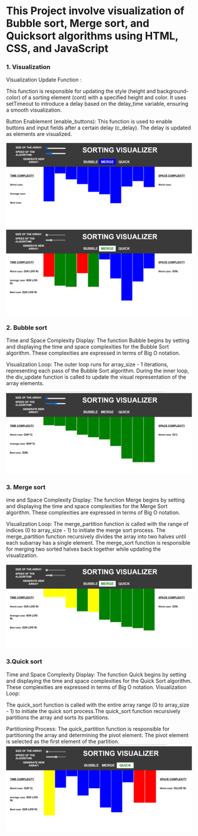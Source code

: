 <h1>This Project involve visualization of  Bubble sort, Merge sort, and Quicksort algorithms using HTML, CSS, and JavaScript</h1>

<h3>1. Visualization </h3>
<p>Visualization Update Function :
  
This function is responsible for updating the style (height and background-color) of a sorting element (cont) with a specified height and color.
It uses setTimeout to introduce a delay based on the delay_time variable, ensuring a smooth visualization.
  
Button Enablement (enable_buttons):
This function is used to enable buttons and input fields after a certain delay (c_delay). The delay is updated as elements are visualized.
</p>
<img src="https://github.com/NinjaMohit/JAVAScript_Project/blob/main/SortingVisualization_Algo/images/img1.png?raw=true">
<img src="https://github.com/NinjaMohit/JAVAScript_Project/blob/main/SortingVisualization_Algo/images/img2.png?raw=true">
<br>

<h3>2. Bubble sort</h3>
<p>
Time and Space Complexity Display:
The function Bubble begins by setting and displaying the time and space complexities for the Bubble Sort algorithm. These complexities are expressed in terms of Big O notation.

Visualization Loop:
The outer loop runs for array_size - 1 iterations, representing each pass of the Bubble Sort algorithm.
During the inner loop, the div_update function is called to update the visual representation of the array elements.</p>
<img src="https://github.com/NinjaMohit/JAVAScript_Project/blob/main/SortingVisualization_Algo/images/img3.png?raw=true">
<br>

<h3>3. Merge sort</h3>
<p>ime and Space Complexity Display:
The function Merge begins by setting and displaying the time and space complexities for the Merge Sort algorithm. These complexities are expressed in terms of Big O notation.

Visualization Loop:
The merge_partition function is called with the range of indices (0 to array_size - 1) to initiate the merge sort process.
The merge_partition function recursively divides the array into two halves until each subarray has a single element.
The merge_sort function is responsible for merging two sorted halves back together while updating the visualization.</p>
<img src="https://github.com/NinjaMohit/JAVAScript_Project/blob/main/SortingVisualization_Algo/images/img6.png">
<br>


<h3>3.Quick sort</h3>
<p>Time and Space Complexity Display:
The function Quick begins by setting and displaying the time and space complexities for the Quick Sort algorithm. These complexities are expressed in terms of Big O notation.
Visualization Loop:

The quick_sort function is called with the entire array range (0 to array_size - 1) to initiate the quick sort process.The quick_sort function recursively partitions the array and sorts its partitions.

Partitioning Process:
The quick_partition function is responsible for partitioning the array and determining the pivot element.
The pivot element is selected as the first element of the partition.
<img src="https://github.com/NinjaMohit/JAVAScript_Project/blob/main/SortingVisualization_Algo/images/img7.png">
<done>

